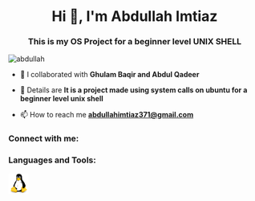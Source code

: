 <h1 align="center">Hi 👋, I'm Abdullah Imtiaz</h1>
<h3 align="center">This is my OS Project for a beginner level UNIX SHELL</h3>

<p align="left"> <img src="https://komarev.com/ghpvc/?username=abdullah&label=Profile%20views&color=0e75b6&style=flat" alt="abdullah" /> </p>

- 👯 I collaborated with **Ghulam Baqir and Abdul Qadeer**

- 💬 Details are **It is a project made using system calls on ubuntu for a beginner level unix shell**

- 📫 How to reach me **abdullahimtiaz371@gmail.com**

<h3 align="left">Connect with me:</h3>
<p align="left">
</p>

<h3 align="left">Languages and Tools:</h3>
<p align="left"> <a href="https://www.linux.org/" target="_blank" rel="noreferrer"> <img src="https://raw.githubusercontent.com/devicons/devicon/master/icons/linux/linux-original.svg" alt="linux" width="40" height="40"/> </a> </p>

